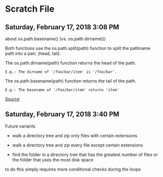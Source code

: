 # Scratch File

## Saturday, February 17, 2018 3:08 PM

about os.path.basename() (vs. os.path.dirname())

Both functions use the os.path.split(path) function to split the pathname path into a pair; (head, tail).

The os.path.dirname(path) function returns the head of the path.

	E.g.: The dirname of '/foo/bar/item' is '/foo/bar'.

The os.path.basename(path) function returns the tail of the path.

	E.g.: The basename of '/foo/bar/item' returns 'item'

[Source](https://stackoverflow.com/questions/22272003/what-is-the-difference-between-os-path-basename-and-os-path-dirname)

## Saturday, February 17, 2018 3:40 PM

Future variants

* walk a directory tree and zip only files with certain extensions

* walk a directory tree and zip every file except certain extensions

* find the folder in a directory tree that has the greatest number of files or the folder that uses the most disk space

to do this simply requires more conditional checks during the loops



